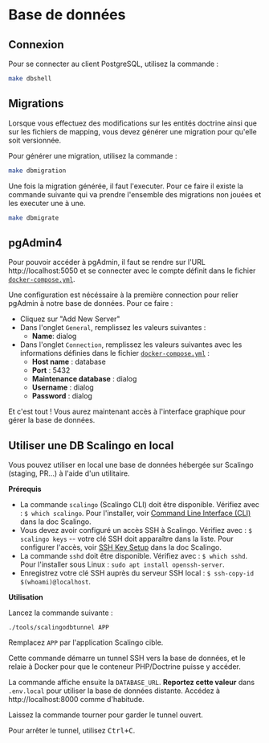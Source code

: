 # Base de données

## Connexion

Pour se connecter au client PostgreSQL, utilisez la commande :

```bash
make dbshell
```

## Migrations

Lorsque vous effectuez des modifications sur les entités doctrine ainsi que sur les fichiers de mapping, vous devez générer une migration pour qu'elle soit versionnée.

Pour générer une migration, utilisez la commande :

```bash
make dbmigration
```

Une fois la migration générée, il faut l'executer. Pour ce faire il existe la commande suivante qui va prendre l'ensemble des migrations non jouées et les executer une à une.

```bash
make dbmigrate
```

## pgAdmin4

Pour pouvoir accéder à pgAdmin, il faut se rendre sur l'URL http://localhost:5050 et se connecter avec le compte définit dans le fichier [`docker-compose.yml`](../docker-compose.yml).

Une configuration est nécéssaire à la première connection pour relier pgAdmin à notre base de données. Pour ce faire :
- Cliquez sur "Add New Server"
- Dans l'onglet `General`, remplissez les valeurs suivantes :
    - **Name**: dialog
- Dans l'onglet `Connection`, remplissez les valeurs suivantes avec les informations définies dans le fichier [`docker-compose.yml`](../docker-compose.yml) :
    - **Host name** : database
    - **Port** : 5432
    - **Maintenance database** : dialog
    - **Username** : dialog
    - **Password** : dialog

Et c'est tout ! Vous aurez maintenant accès à l'interface graphique pour gérer la base de données.

## Utiliser une DB Scalingo en local

Vous pouvez utiliser en local une base de données hébergée sur Scalingo (staging, PR...) à l'aide d'un utilitaire.

**Prérequis**

* La commande `scalingo` (Scalingo CLI) doit être disponible. Vérifiez avec : `$ which scalingo`. Pour l'installer, voir [Command Line Interface (CLI)](https://doc.scalingo.com/platform/cli/start) dans la doc Scalingo.
* Vous devez avoir configuré un accès SSH à Scalingo. Vérifiez avec : `$ scalingo keys` -- votre clé SSH doit apparaître dans la liste. Pour configurer l'accès, voir [SSH Key Setup](https://doc.scalingo.com/platform/getting-started/first-steps#ssh-key-setup) dans la doc Scalingo.
* La commande `sshd` doit être disponible. Vérifiez avec : `$ which sshd`. Pour l'installer sous Linux : `sudo apt install openssh-server`.
* Enregistrez votre clé SSH auprès du serveur SSH local : `$ ssh-copy-id $(whoami)@localhost`.

**Utilisation**

Lancez la commande suivante :

```
./tools/scalingodbtunnel APP
```

Remplacez `APP` par l'application Scalingo cible.

Cette commande démarre un tunnel SSH vers la base de données, et le relaie à Docker pour que le conteneur PHP/Doctrine puisse y accéder.

La commande affiche ensuite la `DATABASE_URL`. **Reportez cette valeur** dans `.env.local` pour utiliser la base de données distante. Accédez à http://localhost:8000 comme d'habitude.

Laissez la commande tourner pour garder le tunnel ouvert.

Pour arrêter le tunnel, utilisez <kbd>Ctrl+C</kbd>.
